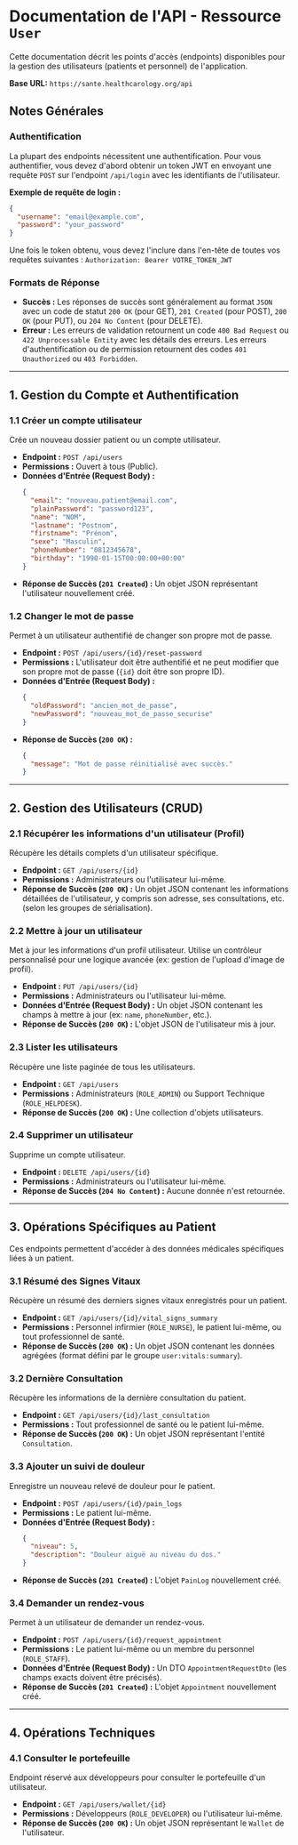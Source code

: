 # Documentation de l'API - Ressource `User`

Cette documentation décrit les points d'accès (endpoints) disponibles pour la gestion des utilisateurs (patients et personnel) de l'application.

**Base URL:** `https://sante.healthcarology.org/api`

## Notes Générales

### Authentification

La plupart des endpoints nécessitent une authentification. Pour vous authentifier, vous devez d'abord obtenir un token JWT en envoyant une requête `POST` sur l'endpoint `/api/login` avec les identifiants de l'utilisateur.

**Exemple de requête de login :**
```json
{
  "username": "email@example.com",
  "password": "your_password"
}
```

Une fois le token obtenu, vous devez l'inclure dans l'en-tête de toutes vos requêtes suivantes :
`Authorization: Bearer VOTRE_TOKEN_JWT`

### Formats de Réponse

-   **Succès :** Les réponses de succès sont généralement au format `JSON` avec un code de statut `200 OK` (pour GET), `201 Created` (pour POST), `200 OK` (pour PUT), ou `204 No Content` (pour DELETE).
-   **Erreur :** Les erreurs de validation retournent un code `400 Bad Request` ou `422 Unprocessable Entity` avec les détails des erreurs. Les erreurs d'authentification ou de permission retournent des codes `401 Unauthorized` ou `403 Forbidden`.

---

## 1. Gestion du Compte et Authentification

### 1.1 Créer un compte utilisateur
Crée un nouveau dossier patient ou un compte utilisateur.

-   **Endpoint :** `POST /api/users`
-   **Permissions :** Ouvert à tous (Public).
-   **Données d'Entrée (Request Body) :**
    ```json
    {
      "email": "nouveau.patient@email.com",
      "plainPassword": "password123",
      "name": "NOM",
      "lastname": "Postnom",
      "firstname": "Prénom",
      "sexe": "Masculin",
      "phoneNumber": "0812345678",
      "birthday": "1990-01-15T00:00:00+00:00"
    }
    ```
-   **Réponse de Succès (`201 Created`) :** Un objet JSON représentant l'utilisateur nouvellement créé.

### 1.2 Changer le mot de passe
Permet à un utilisateur authentifié de changer son propre mot de passe.

-   **Endpoint :** `POST /api/users/{id}/reset-password`
-   **Permissions :** L'utilisateur doit être authentifié et ne peut modifier que son propre mot de passe (`{id}` doit être son propre ID).
-   **Données d'Entrée (Request Body) :**
    ```json
    {
      "oldPassword": "ancien_mot_de_passe",
      "newPassword": "nouveau_mot_de_passe_securise"
    }
    ```
-   **Réponse de Succès (`200 OK`) :**
    ```json
    {
      "message": "Mot de passe réinitialisé avec succès."
    }
    ```

---

## 2. Gestion des Utilisateurs (CRUD)

### 2.1 Récupérer les informations d'un utilisateur (Profil)
Récupère les détails complets d'un utilisateur spécifique.

-   **Endpoint :** `GET /api/users/{id}`
-   **Permissions :** Administrateurs ou l'utilisateur lui-même.
-   **Réponse de Succès (`200 OK`) :** Un objet JSON contenant les informations détaillées de l'utilisateur, y compris son adresse, ses consultations, etc. (selon les groupes de sérialisation).

### 2.2 Mettre à jour un utilisateur
Met à jour les informations d'un profil utilisateur. Utilise un contrôleur personnalisé pour une logique avancée (ex: gestion de l'upload d'image de profil).

-   **Endpoint :** `PUT /api/users/{id}`
-   **Permissions :** Administrateurs ou l'utilisateur lui-même.
-   **Données d'Entrée (Request Body) :** Un objet JSON contenant les champs à mettre à jour (ex: `name`, `phoneNumber`, etc.).
-   **Réponse de Succès (`200 OK`) :** L'objet JSON de l'utilisateur mis à jour.

### 2.3 Lister les utilisateurs
Récupère une liste paginée de tous les utilisateurs.

-   **Endpoint :** `GET /api/users`
-   **Permissions :** Administrateurs (`ROLE_ADMIN`) ou Support Technique (`ROLE_HELPDESK`).
-   **Réponse de Succès (`200 OK`) :** Une collection d'objets utilisateurs.

### 2.4 Supprimer un utilisateur
Supprime un compte utilisateur.

-   **Endpoint :** `DELETE /api/users/{id}`
-   **Permissions :** Administrateurs ou l'utilisateur lui-même.
-   **Réponse de Succès (`204 No Content`) :** Aucune donnée n'est retournée.

---

## 3. Opérations Spécifiques au Patient

Ces endpoints permettent d'accéder à des données médicales spécifiques liées à un patient.

### 3.1 Résumé des Signes Vitaux
Récupère un résumé des derniers signes vitaux enregistrés pour un patient.

-   **Endpoint :** `GET /api/users/{id}/vital_signs_summary`
-   **Permissions :** Personnel infirmier (`ROLE_NURSE`), le patient lui-même, ou tout professionnel de santé.
-   **Réponse de Succès (`200 OK`) :** Un objet JSON contenant les données agrégées (format défini par le groupe `user:vitals:summary`).

### 3.2 Dernière Consultation
Récupère les informations de la dernière consultation du patient.

-   **Endpoint :** `GET /api/users/{id}/last_consultation`
-   **Permissions :** Tout professionnel de santé ou le patient lui-même.
-   **Réponse de Succès (`200 OK`) :** Un objet JSON représentant l'entité `Consultation`.

### 3.3 Ajouter un suivi de douleur
Enregistre un nouveau relevé de douleur pour le patient.

-   **Endpoint :** `POST /api/users/{id}/pain_logs`
-   **Permissions :** Le patient lui-même.
-   **Données d'Entrée (Request Body) :**
    ```json
    {
      "niveau": 5,
      "description": "Douleur aiguë au niveau du dos."
    }
    ```
-   **Réponse de Succès (`201 Created`) :** L'objet `PainLog` nouvellement créé.

### 3.4 Demander un rendez-vous
Permet à un utilisateur de demander un rendez-vous.

-   **Endpoint :** `POST /api/users/{id}/request_appointment`
-   **Permissions :** Le patient lui-même ou un membre du personnel (`ROLE_STAFF`).
-   **Données d'Entrée (Request Body) :** Un DTO `AppointmentRequestDto` (les champs exacts doivent être précisés).
-   **Réponse de Succès (`201 Created`) :** L'objet `Appointment` nouvellement créé.

---

## 4. Opérations Techniques

### 4.1 Consulter le portefeuille
Endpoint réservé aux développeurs pour consulter le portefeuille d'un utilisateur.

-   **Endpoint :** `GET /api/users/wallet/{id}`
-   **Permissions :** Développeurs (`ROLE_DEVELOPER`) ou l'utilisateur lui-même.
-   **Réponse de Succès (`200 OK`) :** Un objet JSON représentant le `Wallet` de l'utilisateur.
